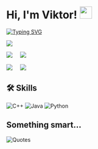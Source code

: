 # Hi, I'm Viktor! <img src="https://github.com/blackcater/blackcater/raw/main/images/Hi.gif" height="32"/>

[![Typing SVG](https://readme-typing-svg.herokuapp.com?color=%2336BCF7&lines=Computer+science+student+from+Russia)](https://git.io/typing-svg)

![](https://github-profile-summary-cards.vercel.app/api/cards/profile-details?username=vaz0n4ik&theme=2077)

![](https://github-profile-summary-cards.vercel.app/api/cards/most-commit-language?username=vaz0n4ik&theme=2077) $~~~$ ![](https://github-profile-summary-cards.vercel.app/api/cards/repos-per-language?username=vaz0n4ik&theme=2077)

![](https://github-profile-summary-cards.vercel.app/api/cards/stats?username=vaz0n4ik&theme=2077) $~~~$ ![](https://github-profile-summary-cards.vercel.app/api/cards/productive-time?username=vaz0n4ik&theme=2077)


## 🛠 Skills
![C++](https://img.shields.io/badge/c++-%2300599C.svg?style=for-the-badge&logo=c%2B%2B&logoColor=white)  ![Java](https://img.shields.io/badge/java-%23ED8B00.svg?style=for-the-badge&logo=openjdk&logoColor=white)  ![Python](https://img.shields.io/badge/python-3670A0?style=for-the-badge&logo=python&logoColor=ffdd54)

## Something smart...
![Quotes](https://quotes-github-readme.vercel.app/api?type=horizontal&theme=dark)
